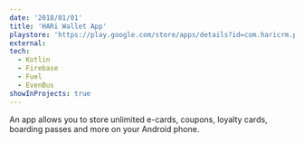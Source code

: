 ```yaml
---
date: '2018/01/01'
title: 'HARi Wallet App'
playstore: 'https://play.google.com/store/apps/details?id=com.haricrm.passbookandroid'
external: 
tech:
  - Kotlin
  - Firebase
  - Fuel
  - EvenBus
showInProjects: true
---
```


An app allows you to store unlimited e-cards, coupons, loyalty cards, boarding passes and more on your Android phone.

